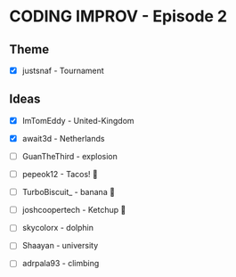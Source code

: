 # CODING IMPROV - Episode 2

## Theme

* [x] justsnaf - Tournament

## Ideas

* [x] ImTomEddy - United-Kingdom
* [x] await3d - Netherlands

* [ ] GuanTheThird - explosion
* [ ] pepeok12 - Tacos! 🌮
* [ ] TurboBiscuit_ - banana 🍌
* [ ] joshcoopertech - Ketchup 🍅
* [ ] skycolorx - dolphin

* [ ] Shaayan - university
* [ ] adrpala93 - climbing
